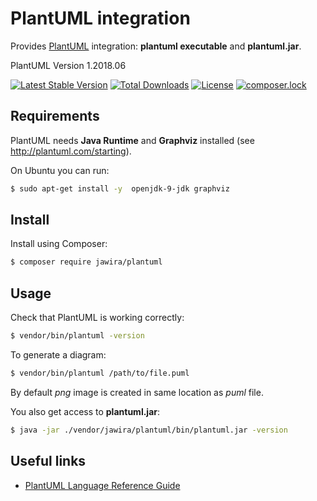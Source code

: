 PlantUML integration
====================

Provides [PlantUML](http://plantuml.com/) integration: **plantuml executable** and **plantuml.jar**.

<!--start-->
PlantUML Version 1.2018.06
<!--end-->

[![Latest Stable Version](https://poser.pugx.org/jawira/plantuml/v/stable)](https://packagist.org/packages/jawira/plantuml) 
[![Total Downloads](https://poser.pugx.org/jawira/plantuml/downloads)](https://packagist.org/packages/jawira/plantuml) 
[![License](https://poser.pugx.org/jawira/plantuml/license)](https://packagist.org/packages/jawira/plantuml)
[![composer.lock](https://poser.pugx.org/jawira/plantuml/composerlock)](https://packagist.org/packages/jawira/plantuml)

Requirements
------------

PlantUML needs **Java Runtime** and **Graphviz** installed (see <http://plantuml.com/starting>).

On Ubuntu you can run:

```bash
$ sudo apt-get install -y  openjdk-9-jdk graphviz
```

Install
-------

Install using Composer:

```sh
$ composer require jawira/plantuml
```

Usage
-----

Check that PlantUML is working correctly:

```sh
$ vendor/bin/plantuml -version
```

To generate a diagram:

```sh
$ vendor/bin/plantuml /path/to/file.puml
```

By default *png* image is created in same location as *puml* file.

You also get access to **plantuml.jar**:

```sh
$ java -jar ./vendor/jawira/plantuml/bin/plantuml.jar -version
```


Useful links
------------

* [PlantUML Language Reference Guide](http://plantuml.com/PlantUML_Language_Reference_Guide.pdf)
